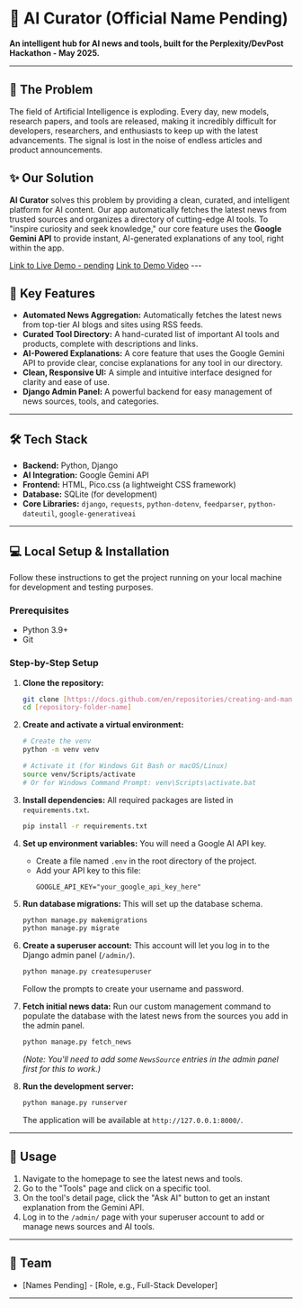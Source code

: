 # 🤖 AI Curator (Official Name Pending)

**An intelligent hub for AI news and tools, built for the Perplexity/DevPost Hackathon - May 2025.**

---

## 🚀 The Problem

The field of Artificial Intelligence is exploding. Every day, new models, research papers, and tools are released, making it incredibly difficult for developers, researchers, and enthusiasts to keep up with the latest advancements. The signal is lost in the noise of endless articles and product announcements.

## ✨ Our Solution

**AI Curator** solves this problem by providing a clean, curated, and intelligent platform for AI content. Our app automatically fetches the latest news from trusted sources and organizes a directory of cutting-edge AI tools. To "inspire curiosity and seek knowledge," our core feature uses the **Google Gemini API** to provide instant, AI-generated explanations of any tool, right within the app.

[Link to Live Demo - pending]() [Link to Demo Video]() ---

## 🌟 Key Features

* **Automated News Aggregation:** Automatically fetches the latest news from top-tier AI blogs and sites using RSS feeds.
* **Curated Tool Directory:** A hand-curated list of important AI tools and products, complete with descriptions and links.
* **AI-Powered Explanations:** A core feature that uses the Google Gemini API to provide clear, concise explanations for any tool in our directory.
* **Clean, Responsive UI:** A simple and intuitive interface designed for clarity and ease of use.
* **Django Admin Panel:** A powerful backend for easy management of news sources, tools, and categories.

---

## 🛠️ Tech Stack

* **Backend:** Python, Django
* **AI Integration:** Google Gemini API
* **Frontend:** HTML, Pico.css (a lightweight CSS framework)
* **Database:** SQLite (for development)
* **Core Libraries:** `django`, `requests`, `python-dotenv`, `feedparser`, `python-dateutil`, `google-generativeai`

---

## 💻 Local Setup & Installation

Follow these instructions to get the project running on your local machine for development and testing purposes.

### **Prerequisites**

* Python 3.9+
* Git

### **Step-by-Step Setup**

1.  **Clone the repository:**
    ```bash
    git clone [https://docs.github.com/en/repositories/creating-and-managing-repositories/quickstart-for-repositories](https://docs.github.com/en/repositories/creating-and-managing-repositories/quickstart-for-repositories)
    cd [repository-folder-name]
    ```

2.  **Create and activate a virtual environment:**
    ```bash
    # Create the venv
    python -m venv venv

    # Activate it (for Windows Git Bash or macOS/Linux)
    source venv/Scripts/activate 
    # Or for Windows Command Prompt: venv\Scripts\activate.bat
    ```

3.  **Install dependencies:**
    All required packages are listed in `requirements.txt`.
    ```bash
    pip install -r requirements.txt
    ```

4.  **Set up environment variables:**
    You will need a Google AI API key.
    * Create a file named `.env` in the root directory of the project.
    * Add your API key to this file:
        ```env
        GOOGLE_API_KEY="your_google_api_key_here"
        ```

5.  **Run database migrations:**
    This will set up the database schema.
    ```bash
    python manage.py makemigrations
    python manage.py migrate
    ```

6.  **Create a superuser account:**
    This account will let you log in to the Django admin panel (`/admin/`).
    ```bash
    python manage.py createsuperuser
    ```
    Follow the prompts to create your username and password.

7.  **Fetch initial news data:**
    Run our custom management command to populate the database with the latest news from the sources you add in the admin panel.
    ```bash
    python manage.py fetch_news
    ```
    *(Note: You'll need to add some `NewsSource` entries in the admin panel first for this to work.)*

8.  **Run the development server:**
    ```bash
    python manage.py runserver
    ```
    The application will be available at `http://127.0.0.1:8000/`.

---

## 🚀 Usage

1.  Navigate to the homepage to see the latest news and tools.
2.  Go to the "Tools" page and click on a specific tool.
3.  On the tool's detail page, click the "Ask AI" button to get an instant explanation from the Gemini API.
4.  Log in to the `/admin/` page with your superuser account to add or manage news sources and AI tools.

---

## 👥 Team

* [Names Pending] - [Role, e.g., Full-Stack Developer]

---